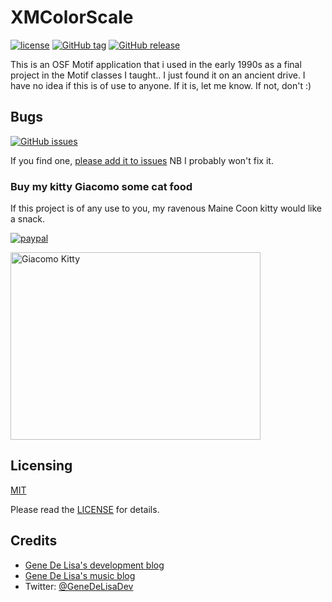 # XMColorScale

[![license](https://img.shields.io/github/license/mashape/apistatus.svg)](https://en.wikipedia.org/wiki/MIT_License)
[![GitHub tag](https://img.shields.io/github/tag/genedelisa/XMColorscale.svg)](https://github.com/genedelisa/XMColorScale/)
[![GitHub release](https://img.shields.io/github/release/genedelisa/XMColorscale.svg)](https://github.com/genedelisa/XMColorScale/)


This is an OSF Motif application that i used in the early 1990s as a final project in the Motif classes I taught..
I just found it on an ancient drive.  I have no idea if this is of use to anyone. If it is, let me know. If not, don't :)


## Bugs


[![GitHub issues](https://img.shields.io/github/issues/genedelisa/XMColorscale.svg)](https://github.com/genedelisa/XMColorScale/issues)

If you find one, [please add it to issues](https://github.com/genedelisa/XMColorscale/issues)
NB I probably won't fix it.

### Buy my kitty Giacomo some cat food

If this project is of any use to you, my ravenous Maine Coon kitty would like a snack.

[![paypal](https://www.paypalobjects.com/en_US/i/btn/btn_donate_SM.gif)](https://www.paypal.com/cgi-bin/webscr?cmd=_donations&business=F5KE9Z29MH8YQ&bnP-DonationsBF:btn_donate_SM.gif:NonHosted)

<img src="http://www.rockhoppertech.com/blog/wp-content/uploads/2015/05/IMG_0657.png" alt="Giacomo Kitty" width="400" height="300">


## Licensing

[MIT](https://en.wikipedia.org/wiki/MIT_License)

Please read the [LICENSE](LICENSE) for details.

## Credits

*	[Gene De Lisa's development blog](http://rockhoppertech.com/blog/)
*	[Gene De Lisa's music blog](http://genedelisa.com/)
* Twitter: [@GeneDeLisaDev](http://twitter.com/genedelisadev)
